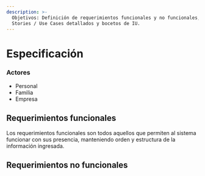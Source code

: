 ```yaml
---
description: >-
  Objetivos: Definición de requerimientos funcionales y no funcionales, user
  Stories / Use Cases detallados y bocetos de IU.
---
```


# Especificación

### Actores

* Personal
* Familia
* Empresa

## Requerimientos funcionales

Los requerimientos funcionales son todos aquellos que permiten al sistema funcionar con sus presencia, manteniendo orden y estructura de la información ingresada.

## Requerimientos no funcionales

